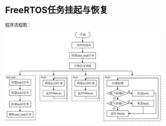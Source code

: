 # FreeRTOS任务挂起与恢复

程序流程图：

![屏幕截图 2025-08-12 213431.png](https://raw.githubusercontent.com/hazy1k/My-drawing-bed/main/2025/08/12-21-34-40-屏幕截图%202025-08-12%20213431.png)
